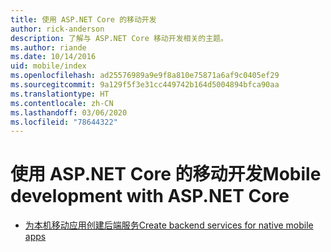 ```yaml
---
title: 使用 ASP.NET Core 的移动开发
author: rick-anderson
description: 了解与 ASP.NET Core 移动开发相关的主题。
ms.author: riande
ms.date: 10/14/2016
uid: mobile/index
ms.openlocfilehash: ad25576989a9e9f8a810e75871a6af9c0405ef29
ms.sourcegitcommit: 9a129f5f3e31cc449742b164d5004894bfca90aa
ms.translationtype: HT
ms.contentlocale: zh-CN
ms.lasthandoff: 03/06/2020
ms.locfileid: "78644322"
---
```

# <a name="mobile-development-with-aspnet-core"></a><span data-ttu-id="0b9cf-103">使用 ASP.NET Core 的移动开发</span><span class="sxs-lookup"><span data-stu-id="0b9cf-103">Mobile development with ASP.NET Core</span></span>

* [<span data-ttu-id="0b9cf-104">为本机移动应用创建后端服务</span><span class="sxs-lookup"><span data-stu-id="0b9cf-104">Create backend services for native mobile apps</span></span>](native-mobile-backend.md)
